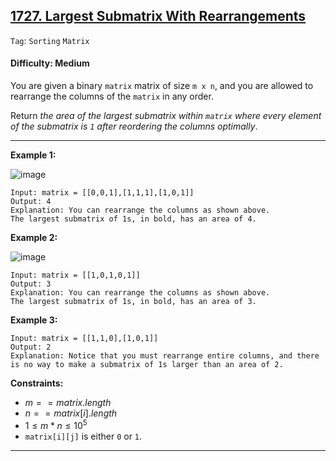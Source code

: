 ## [1727. Largest Submatrix With Rearrangements](https://leetcode.com/problems/largest-submatrix-with-rearrangements)

```Tag```: ```Sorting``` ```Matrix```

#### Difficulty: Medium

You are given a binary ```matrix``` matrix of size ```m x n```, and you are allowed to rearrange the columns of the ```matrix``` in any order.

Return _the area of the largest submatrix within ```matrix``` where every element of the submatrix is ```1``` after reordering the columns optimally_.

---

__Example 1:__

![image](https://assets.leetcode.com/uploads/2020/12/29/screenshot-2020-12-30-at-40536-pm.png)
```
Input: matrix = [[0,0,1],[1,1,1],[1,0,1]]
Output: 4
Explanation: You can rearrange the columns as shown above.
The largest submatrix of 1s, in bold, has an area of 4.
```

__Example 2:__

![image](https://assets.leetcode.com/uploads/2020/12/29/screenshot-2020-12-30-at-40852-pm.png)
```
Input: matrix = [[1,0,1,0,1]]
Output: 3
Explanation: You can rearrange the columns as shown above.
The largest submatrix of 1s, in bold, has an area of 3.
```

__Example 3:__
```
Input: matrix = [[1,1,0],[1,0,1]]
Output: 2
Explanation: Notice that you must rearrange entire columns, and there is no way to make a submatrix of 1s larger than an area of 2.
```

__Constraints:__

- $m == matrix.length$
- $n == matrix[i].length$
- $1 \le m * n \le 10^5$
- ```matrix[i][j]``` is either ```0``` or ```1```.

---
